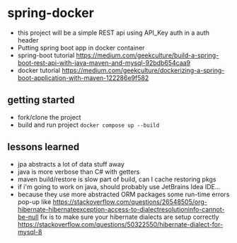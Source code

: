 # spring-docker
- this project will be a simple REST api using API_Key auth in a auth header
- Putting spring boot app in docker container
- spring-boot tutorial https://medium.com/geekculture/build-a-spring-boot-rest-api-with-java-maven-and-mysql-92bdb654caa9
- docker tutorial https://medium.com/geekculture/dockerizing-a-spring-boot-application-with-maven-122286e9f582


## getting started
- fork/clone the project
- build and run project `docker compose up --build`

## lessons learned
- jpa abstracts a lot of data stuff away
- java is more verbose than C# with getters
- maven build/restore is slow part of build, can I cache restoring pkgs
- if i'm going to work on java, should probably use JetBrains Idea IDE...
- because they use more abstracted ORM packages some run-time errors pop-up like https://stackoverflow.com/questions/26548505/org-hibernate-hibernateexception-access-to-dialectresolutioninfo-cannot-be-null
fix is to make sure your hibernate dialects are setup correctly https://stackoverflow.com/questions/50322550/hibernate-dialect-for-mysql-8